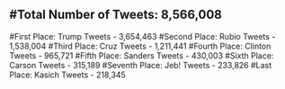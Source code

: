 #Total Number of Tweets: 8,566,008 
---
#First Place: Trump Tweets - 3,654,463
#Second Place: Rubio Tweets - 1,538,004
#Third Place: Cruz Tweets - 1,211,441
#Fourth Place: Clinton Tweets - 965,721
#Fifth Place: Sanders Tweets - 430,003
#Sixth Place: Carson Tweets - 315,189
#Seventh Place: Jeb! Tweets - 233,826
#Last Place: Kasich Tweets - 218,345
